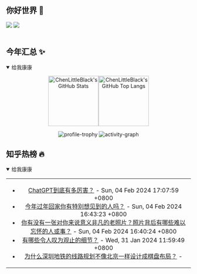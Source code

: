 ## 你好世界 👋

[![](https://img.shields.io/badge/@ChenLittleBlack-1a6c81?style=flat&logo=java&logoColor=1a6c81&label=Java&colorA=ffffff)](https://www.java.com/)
[![](https://img.shields.io/badge/@ChenLittleBlack-41b883?style=flat&logo=vuedotjs&logoColor=41b883&label=Vue&colorA=ffffff)](https://cn.vuejs.org/)

<div align="center">

<img alt="" src="https://readme-typing-svg.herokuapp.com?font=Consolas&center=true&vCenter=true&width=800&height=60&lines=The+traveler+often+arrives%2C+and+the+doer+often+succeeds.">
<img width="800"  height="3" alt="" src="https://camo.githubusercontent.com/82291b0fe831bfc6781e07fc5090cbd0a8b912bb8b8d4fec0696c881834f81ac/68747470733a2f2f70726f626f742e6d656469612f394575424971676170492e676966">

</div>


## 今年汇总 ✨

<details open>

<summary>给我康康</summary>

<div align="center">

<img height="137px" alt="ChenLittleBlack's GitHub Stats" src="https://github-readme-stats-roan-delta.vercel.app/api?username=ChenLittleBlack&hide_title=false&hide_border=true&show_icons=true&include_all_commits=true&line_height=21&bg_color=0,EC6C6C,FFD479,FFFC79,73FA79&theme=graywhite&locale=cn" /><img align="" height="137px" alt="ChenLittleBlack's GitHub Top Langs" src="https://github-readme-stats-roan-delta.vercel.app/api/top-langs/?username=ChenLittleBlack&hide_title=false&hide_border=true&layout=compact&bg_color=0,73FA79,73FDFF,D783FF&theme=graywhite&locale=cn" />

<img alt="profile-trophy" src="https://github-profile-trophy.vercel.app/?username=ChenLittleBlack&theme=algolia&column=-1" />

<img alt="activity-graph" src="https://activity-graph.herokuapp.com/graph?username=ChenLittleBlack&theme=github" />

</div>

</details>


## 知乎热榜 🔥

<details open>

<summary>给我康康</summary>

<div align="center">

<table style="height: 300px;">
<tr>
<td align="center" valign="middle">

<!-- START_SECTION:blog -->
* <a href='http://www.zhihu.com/question/582621456/answer/3354357907?utm_campaign=rss&utm_medium=rss&utm_source=rss&utm_content=title' target='_blank'>ChatGPT到底有多厉害？</a> - Sun, 04 Feb 2024 17:07:59 +0800
* <a href='http://www.zhihu.com/question/642364909/answer/3386896207?utm_campaign=rss&utm_medium=rss&utm_source=rss&utm_content=title' target='_blank'>今年过年回家你有特别想见到的人吗？</a> - Sun, 04 Feb 2024 16:43:23 +0800
* <a href='http://www.zhihu.com/question/642350460/answer/3386793921?utm_campaign=rss&utm_medium=rss&utm_source=rss&utm_content=title' target='_blank'>你有没有一张对你来说意义非凡的老照片？照片背后有哪些难以忘怀的人或事？</a> - Sun, 04 Feb 2024 16:40:24 +0800
* <a href='http://www.zhihu.com/question/63537524/answer/3364481763?utm_campaign=rss&utm_medium=rss&utm_source=rss&utm_content=title' target='_blank'>有哪些令人叹为观止的细节？</a> - Wed, 31 Jan 2024 11:59:49 +0800
* <a href='http://www.zhihu.com/question/63842971/answer/565524025?utm_campaign=rss&utm_medium=rss&utm_source=rss&utm_content=title' target='_blank'>为什么深圳地铁的线路规划不像北京一样设计成棋盘布局？</a> - 
<!-- END_SECTION:blog -->

</td>
</tr>
</table>

</div>
</details>
